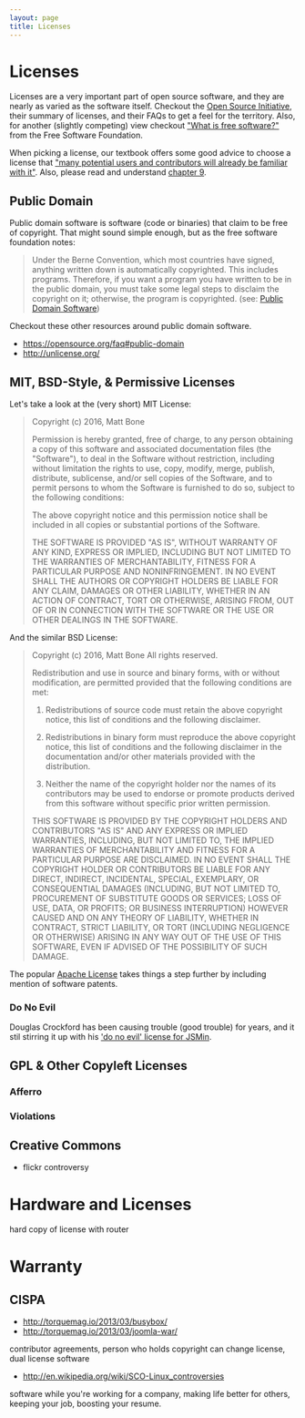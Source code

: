 ```yaml
---
layout: page
title: Licenses
---
```


# Licenses

Licenses are a very important part of open source software, and they are nearly as varied as the software itself. Checkout the [Open Source Initiative](https://opensource.org), their summary of licenses, and their FAQs to get a feel for the territory. Also, for another (slightly competing) view checkout ["What is free software?"](http://www.gnu.org/philosophy/free-sw.html) from the Free Software Foundation.

When picking a license, our textbook offers some good advice to choose a license that ["many potential users and contributors will already be familiar with it"](http://producingoss.com/en/license-quickstart.html). Also, please read and understand [chapter 9](http://producingoss.com/en/legal.html).


## Public Domain

Public domain software is software (code or binaries) that claim to be free of copyright. That might sound simple enough, but as the free software foundation notes:

> Under the Berne Convention, which most countries have signed, anything written down is automatically copyrighted. This includes programs. Therefore, if you want a program you have written to be in the public domain, you must take some legal steps to disclaim the copyright on it; otherwise, the program is copyrighted.
(see: [Public Domain Software](http://www.gnu.org/philosophy/categories.en.html#PublicDomainSoftware))

Checkout these other resources around public domain software.

* https://opensource.org/faq#public-domain
* http://unlicense.org/

## MIT, BSD-Style, & Permissive Licenses

Let's take a look at the (very short) MIT License:

>    Copyright (c) 2016, Matt Bone
>
>
>    Permission is hereby granted, free of charge, to any person obtaining a copy of this software and associated documentation files (the "Software"), to deal in the Software without restriction, including without limitation the rights to use, copy, modify, merge, publish, distribute, sublicense, and/or sell copies of the Software, and to permit persons to whom the Software is furnished to do so, subject to the following conditions:
>
>    The above copyright notice and this permission notice shall be included in all copies or substantial portions of the Software.
>
>    THE SOFTWARE IS PROVIDED "AS IS", WITHOUT WARRANTY OF ANY KIND, EXPRESS OR IMPLIED, INCLUDING BUT NOT LIMITED TO THE WARRANTIES OF MERCHANTABILITY, FITNESS FOR A PARTICULAR PURPOSE AND NONINFRINGEMENT. IN NO EVENT SHALL THE AUTHORS OR COPYRIGHT HOLDERS BE LIABLE FOR ANY CLAIM, DAMAGES OR OTHER LIABILITY, WHETHER IN AN ACTION OF CONTRACT, TORT OR OTHERWISE, ARISING FROM, OUT OF OR IN CONNECTION WITH THE SOFTWARE OR THE USE OR OTHER DEALINGS IN THE SOFTWARE.

And the similar BSD License:

> Copyright (c) 2016, Matt Bone
> All rights reserved.
> 
> Redistribution and use in source and binary forms, with or without modification, are permitted provided that the following conditions are met:
> 
> 1. Redistributions of source code must retain the above copyright notice, this list of conditions and the following disclaimer.
>
> 2. Redistributions in binary form must reproduce the above copyright notice, this list of conditions and the following disclaimer in the documentation and/or other materials provided with the distribution.
>
> 3. Neither the name of the copyright holder nor the names of its contributors may be used to endorse or promote products derived from this software without specific prior written permission.
>
> THIS SOFTWARE IS PROVIDED BY THE COPYRIGHT HOLDERS AND CONTRIBUTORS "AS IS" AND ANY EXPRESS OR IMPLIED WARRANTIES, INCLUDING, BUT NOT LIMITED TO, THE IMPLIED WARRANTIES OF MERCHANTABILITY AND FITNESS FOR A PARTICULAR PURPOSE ARE DISCLAIMED. IN NO EVENT SHALL THE COPYRIGHT HOLDER OR CONTRIBUTORS BE LIABLE FOR ANY DIRECT, INDIRECT, INCIDENTAL, SPECIAL, EXEMPLARY, OR CONSEQUENTIAL DAMAGES (INCLUDING, BUT NOT LIMITED TO, PROCUREMENT OF SUBSTITUTE GOODS OR SERVICES; LOSS OF USE, DATA, OR PROFITS; OR BUSINESS INTERRUPTION) HOWEVER CAUSED AND ON ANY THEORY OF LIABILITY, WHETHER IN CONTRACT, STRICT LIABILITY, OR TORT (INCLUDING NEGLIGENCE OR OTHERWISE) ARISING IN ANY WAY OUT OF THE USE OF THIS SOFTWARE, EVEN IF ADVISED OF THE POSSIBILITY OF SUCH DAMAGE.

The popular [Apache License](https://opensource.org/licenses/Apache-2.0) takes things a step further by including mention of software patents.

### Do No Evil

Douglas Crockford has been causing trouble (good trouble) for years, and it stil stirring it up with his ['do no evil' license for JSMin](https://github.com/douglascrockford/JSMin/blob/master/jsmin.c).

## GPL & Other Copyleft Licenses

### Afferro

### Violations


## Creative Commons

* flickr controversy

# Hardware and Licenses

hard copy of license with router

# Warranty

## CISPA

* http://torquemag.io/2013/03/busybox/
* http://torquemag.io/2013/03/joomla-war/


contributor agreements, person who holds copyright can change license, dual license software
* http://en.wikipedia.org/wiki/SCO-Linux_controversies

software while you're working for a company, making life better for others, keeping your job, boosting your resume.
